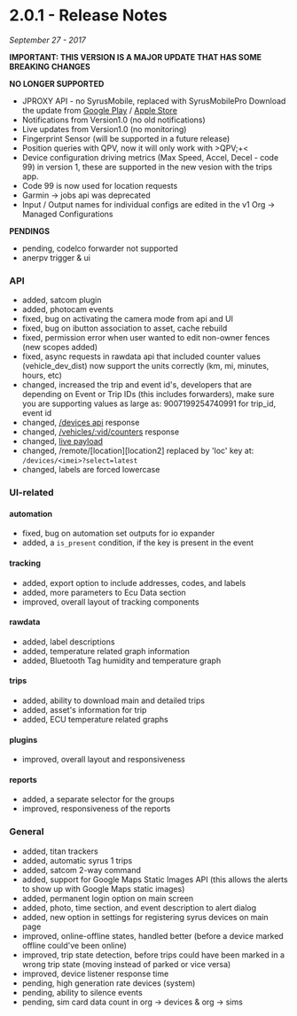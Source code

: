 # 2.0.1 - Release Notes
*September 27 - 2017*

**IMPORTANT: THIS VERSION IS A MAJOR UPDATE THAT HAS SOME BREAKING CHANGES**

**NO LONGER SUPPORTED**
* JPROXY API - no SyrusMobile, replaced with SyrusMobilePro Download the update from [Google Play](https://play.google.com/store/apps/details?id=com.syrus.app) / [Apple Store](https://itunes.apple.com/us/app/syrus-mobile/id910791550?ls=1&mt=8)
* Notifications from Version1.0 (no old notifications)
* Live updates from Version1.0 (no monitoring)
* Fingerprint Sensor (will be supported in a future release)
* Position queries with QPV, now it will only work with >QPV;+<
* Device configuration driving metrics (Max Speed, Accel, Decel - code 99) in version 1, these are supported in the new vesion with the trips app.
* Code 99 is now used for location requests
* Garmin -> jobs api was deprecated
* Input / Output names for individual configs are edited in the v1 Org -> Managed Configurations

**PENDINGS**
* pending, codelco forwarder not supported
* anerpv trigger & ui 

### API
* added, satcom plugin
* added, photocam events
* fixed, bug on activating the camera mode from api and UI
* fixed, bug on ibutton association to asset, cache rebuild
* fixed, permission error when user wanted to edit non-owner fences (new scopes added)
* fixed, async requests in rawdata api that included counter values (vehicle_dev_dist) now support the units correctly (km, mi, minutes, hours, etc)
* changed, increased the trip and event id's, developers that are depending on Event or Trip IDs (this includes forwarders), make sure you are supporting values as large as: 9007199254740991 for trip_id, event id
* changed, [/devices api](https://pegasus1.pegasusgateway.com/api/docs/#api-Devices-GetDevice) response
* changed, [/vehicles/:vid/counters](https://docs.pegasusgateway.com/#vehicle-counters) response
* changed, [live payload](https://docs.pegasusgateway.com/#detailed-payload-description)
* changed, /remote/[location][location2] replaced by 'loc' key at: `/devices/<imei>?select=latest`  
* changed, labels are forced lowercase

### UI-related

#### automation
* fixed, bug on automation set outputs for io expander
* added, a `is_present` condition, if the key is present in the event

#### tracking
* added, export option to include addresses, codes, and labels
* added, more parameters to Ecu Data section
* improved, overall layout of tracking components

#### rawdata
* added, label descriptions 
* added, temperature related graph information
* added, Bluetooth Tag humidity and temperature graph 

#### trips
* added, ability to download main and detailed trips
* added, asset's information for trip
* added, ECU temperature related graphs

#### plugins 
* improved, overall layout and responsiveness

#### reports
* added, a separate selector for the groups
* improved, responsiveness of the reports 

### General
* added, titan trackers
* added, automatic syrus 1 trips
* added, satcom 2-way command
* added, support for Google Maps Static Images API (this allows the alerts to show up with Google Maps static images)
* added, permanent login option on main screen
* added, photo, time section, and event description to alert dialog
* added, new option in settings for registering syrus devices on main page
* improved, online-offline states, handled better (before a device marked offline could've been online)
* improved, trip state detection, before trips could have been marked in a wrong trip state (moving instead of parked or vice versa)
* improved, device listener response time
* pending, high generation rate devices (system)
* pending, ability to silence events
* pending, sim card data count in org -> devices & org -> sims
